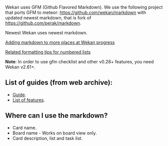 Wekan uses GFM (Github Flavored Markdown).
We use the following project that ports GFM to meteor: https://github.com/wekan/markdown with updated newest markdown, that is fork of https://github.com/perak/markdown.

Newest Wekan uses newest markdown.

[Adding markdown to more places at Wekan progress](https://github.com/wekan/wekan/issues/2334)

[Related formatting tips for numbered lists](https://github.com/wekan/wekan/issues/2425)

**Note**: In order to use gfm checklist and other v0.28+ features, you need Wekan v2.61+.

## List of guides (from web archive):
* [Guide](https://guides.github.com/features/mastering-markdown/).
* [List of features](https://github.github.com/gfm/).

## Where can I use the markdown?
* Card name.
* Board name - Works on board view only. 
* Card description, list and task list.